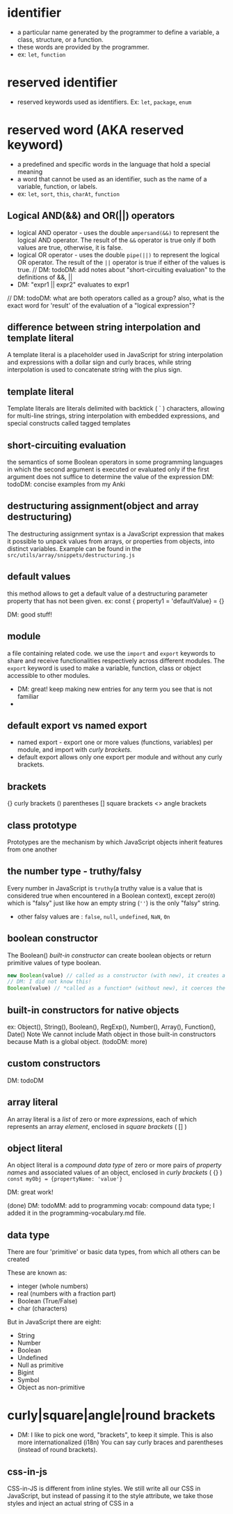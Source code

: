 # identifier

- a particular name generated by the programmer to define a variable, a class, structure, or a function.
- these words are provided by the programmer.
- ex: `let`, `function`

# reserved identifier

- reserved keywords used as identifiers. Ex: `let`, `package`, `enum`

# reserved word (AKA reserved keyword)

- a predefined and specific words in the language that hold a special meaning
- a word that cannot be used as an identifier, such as the name of a variable, function, or labels.
- ex: `let`, `sort`, `this`, `charAt`, `function`

## Logical AND(&&) and OR(||) operators

- logical AND operator - uses the double `ampersand(&&)` to represent the logical AND operator.
  The result of the `&&` operator is true only if both values are true, otherwise, it is false.
- logical OR operator - uses the double `pipe(||)` to represent the logical OR operator.
  The result of the `||` operator is true if either of the values is true.
  // DM: todoDM: add notes about "short-circuiting evaluation" to the definitions of &&, ||
- DM: "expr1 || expr2" evaluates to expr1

// DM: todoDM: what are both operators called as a group? also, what is the exact word for 'result' of the evaluation of a "logical expression"?

## difference between string interpolation and template literal

A template literal is a placeholder used in JavaScript for string interpolation and expressions with a dollar sign and curly braces, while string interpolation is used to concatenate string with the plus sign.

## template literal

Template literals are literals delimited with backtick ( ` ) characters, allowing for multi-line strings, string interpolation with embedded expressions, and special constructs called tagged templates

## short-circuiting evaluation

the semantics of some Boolean operators in some programming languages in which the second argument is executed or evaluated only if the first argument does not suffice to determine the value of the expression
DM: todoDM: concise examples from my Anki

## destructuring assignment(object and array destructuring)

The destructuring assignment syntax is a JavaScript expression that makes it possible to unpack values from arrays, or properties from objects, into distinct variables.
Example can be found in the `src/utils/array/snippets/destructuring.js`

## default values

this method allows to get a default value of a destructuring parameter property that has not been given.
ex: const { property1 = 'defaultValue} = {}

DM: good stuff!

## module

a file containing related code. we use the `import` and `export` keywords to share and receive functionalities respectively across different modules. The `export` keyword is used to make a variable, function, class or object accessible to other modules.

- DM: great! keep making new entries for any term you see that is not familiar
-

## default export vs named export

- named export - export one or more values (functions, variables) per module, and import with _curly brackets_.
- default export allows only one export per module and without any curly brackets.

## brackets

{} curly brackets
() parentheses
[] square brackets
<> angle brackets

## class prototype

Prototypes are the mechanism by which JavaScript objects inherit features from one another

<!-- an example from the ./class-prototype/class.js -->

## the number type - truthy/falsy

Every number in JavaScript is `truthy`(a truthy value is a value that is considered true when encountered in a Boolean context), except zero(`0`) which is "falsy" just like how an empty string (`''`) is the only "falsy" string.

- other falsy values are : `false`, `null`, `undefined`, `NaN`, `0n`

## boolean constructor

The Boolean() _built-in constructor_ can create boolean objects or return primitive values of type boolean.

```js
new Boolean(value) // called as a constructor (with new), it creates a Boolean object, which is NOT a primitive.
// DM: I did not know this!
Boolean(value) // *called as a function* (without new), it coerces the parameter to a boolean PRIMITIVE.
```

## built-in constructors for native objects

ex: Object(), String(), Boolean(), RegExp(), Number(), Array(), Function(), Date()
Note We cannot include Math object in those built-in constructors because Math is a global object. (todoDM: more)

## custom constructors

DM: todoDM

## array literal

An array literal is a _list_ of zero or more _expressions_, each of which represents an array _element_, enclosed in _square brackets_ ( [] )

## object literal

An object literal is a _compound data type_ of zero or more pairs of *property name*s and associated values of an object, enclosed in _curly brackets_ ( {} )
`const myObj = {propertyName: 'value'}`

DM: great work!

(done) DM: todoMM: add to programming vocab: compound data type; I added it in the programming-vocabulary.md file.

## data type

There are four 'primitive' or basic data types, from which all others can be created

These are known as:

- integer (whole numbers)
- real (numbers with a fraction part)
- Boolean (True/False)
- char (characters)

But in JavaScript there are eight:

- String
- Number
- Boolean
- Undefined
- Null as primitive
- Bigint
- Symbol
- Object as non-primitive

# curly|square|angle|round brackets

- DM: I like to pick one word, "brackets", to keep it simple. This is also more internationalized (i18n) You can say curly braces and parentheses (instead of round brackets).

## css-in-js

CSS-in-JS is different from inline styles. We still write all our CSS in JavaScript, but instead of passing it to the style attribute, we take those styles and inject an actual string of CSS in a <style> tag into the DOM

## recursive function

A recursive function is a function that **calls itself** _until it doesn’t_.

verb form: "to recurse"; ex: "the algorithm recurses on the children of the current item"

## property access: dot notation vs. bracket notation

- operators: member access vs. computed member access
  - member access operator (using dot notation)
  - computed member access operator (using bracket notation)
  - https://developer.mozilla.org/en-US/docs/Web/JavaScript/Reference/Operators/Operator_Precedence#table
  - https://developer.mozilla.org/en-US/docs/Web/JavaScript/Reference/Operators/Property_Accessors#dot_notation
- The difference is in how a property value is interpreted.
  - When using a dot, the part after the dot must be a valid property name of the object, and it directly names the property.
  - When using square brackets, the _expression_ between the brackets is _evaluated_ to get the property name. Ex: myObject[x] tries to evaluate the expression x and uses the result as the property name.

```js
const myObject = {
  myPropertyName: 'my property value',
  'my property name with spaces': 'my property value with spaces',
}
myObject.myPropertyName
myObject['my property name with spaces'] // 'my property name with spaces' is an expression
myObject.my property name with spaces // SyntaxError: Unexpected token
myObject.'my property name with spaces' // SyntaxError: Unexpected token
const myPropertyNameInAVariable = 'myPropertyName'
myObject[myPropertyNameInAVariable] // myPropertyNameInAVariable is an expression
myObject.myPropertyNameInAVariable // error! myPropertyNameInAVariable is undefined (not a property of myObject)
```

## hoisting

JavaScript Hoisting refers to the process whereby the interpreter appears to move the declaration of functions, variables or classes to the top of their scope, prior to execution of the code.

## Assignment (=)

The assignment ( = ) operator is used to assign a value to a variable. The assignment operation evaluates to the assigned value. Chaining the assignment operator is possible in order to assign a single value to multiple variables

## mutation

- A value is said to be mutable if it can be changed, altered
- a mutation is the act of changing the properties of an object, or the value of a declared variable.
- but, all primitive values in JavaScript are immutable:
  - you can't change their properties — ever
  - they cannot be altered
  - but their value can be reassigned
- let - you can reassign and mutate (objects)
- const - cannot reassign, but can mutate
- often an interview question. memorize a short answer. be careful to not get 'lost in the weeds'

# object

- { property: value }
- anything that is not a primitive: array, regExp, date
  - note: all can be instantiated via the 'new' operator: const date = new Date()
    - but, so can a string: const myString = new String('hello') // DM: todoDM: is myString an object or primitive
    - also, number: const myNumber = new Number(1);
    -

## type coercion

- automatic or implicit conversion of values from one data type to another
- happens implicitly when operators or functions are applied to values of different types
- examples:

  - 4 + '5' // '45' // 4 was coerced to '4' then concatenated with '5'
  - 4 + Number(5) // 9 // '5' was converted to 5 then added to 4
  - [].filter(mySubstring => [].find(myString => myString.includes(mySubstring)))
    - Array.filter() expects a Boolean
    - but Array.find() returns the matching myString || undefined
    - therefore, Array.filter() code coerces myString || undefined to Boolean

  return firstArray
  .filter((substring) => {
  return secondArray.find((string) => string.includes(substring))
  /_
  'arp' || undefined || '' || '0' || 0
  Boolean('arp') === true // string to true
  Boolean(undefined) === false // undefined to false
  type coercion
  _/
  })
  .sort()
  Boolean('arp') // converts 'arp' to Boolean "explicitly"; "explicit conversion"
  'arp' === true // false
  'arp' == true // true - "==" "implicitly" coerces 'arp' to Boolean; "implicit conversion"

## abstract equality comparison operator(==) vs strict equality comparison operator(===)

- The abstract equality operator performs a _**loose** equality_ comparison that performs type coercion if necessary to make the comparison possible.
- The strict equality operator, on the other hand, performs a _strict equality_ comparison that does not perform type coercion and requires the operands to have the same type (as well as the same value).

https://www.pluralsight.com/blog/software-development/vs-javascript-abstract-vs-strict-equality

## truthy/falsy VS Boolean()

- the 7 falsy values: false, 0, 0n, '', null, undefined, NaN (mnemonic: F00'nun)
- truthy = NOT falsy
- truthy/falsy is implemented by
  - `if ()`
  - `Boolean()`
  - (but not `==`, which follow the JS rules of type coercion, which are weird).
  - exit conditions on constructs like `for` and `while`.
  - By extension, _predicate functions_, like those passed to Array.filter and Array.find, also operate based on truthiness.
  - operators:
    - `!` negation operator
    - `&&` and `||` logical operators
      - called short-circuiting operators because they evaluate their operands from left to right and stop at the first value that guarantees the value of the expression.
      - Short-circuiting expressions produce whatever value determined the truthiness of the expression, not necessarily a boolean:
        - `0 || 42 // 42`
        - `const obj = { ...( truthy && { foo: 'bar' } ) }`
          - note: `{ ...anyFalsyValue } // {}`
          - also: `{ ...[] } // {}`
    - ?...: conditional (ternary) operator
  - Truthiness is inherent in every JavaScript value and is used implicitly by the runtime anytime a boolean evaluation of the value is required.

// == (JS "abstract equality" is weird, so DON'T USE ==, DO USE ===)
false == 0 // true
0 == 0n // true
0n == '' // true
'' == null // false // empty string can't be coerced to null or vice versa
null == undefined // true
undefined == NaN // false // undefined can't be coerced to NaN or vice versa

// if ()
if (false || 0 || 0n || '' || null || undefined || NaN) console.log('never logged')

// Boolean()
Boolean(false) === Boolean(0) // true
Boolean(0) === Boolean(0n) // true
Boolean(0n) === Boolean('') // true
Boolean('') === Boolean(null) // true
Boolean(null) === Boolean(undefined) // true
Boolean(undefined) === Boolean(NaN) // true

// ?? nullish coalescing operator handles both `null` and `undefined` and solves some of the drawbacks of truthiness/falsiness
const foo = null ?? 'default string'; // 'default string'
const baz = 0 ?? 42; // 0 // however, 0 is a valid number value that happens to be falsy
const bar = 0 || 42; // 42
const boo = '' || 'some string value' // 'some string value' // however, '' may be a valid value
const fax = '' ?? 'some string value' // ''

## escape sequences

Escape sequences are typically used to specify actions such as carriage returns and tab movements on terminals and printers. They are also used to provide literal representations of non printing characters and characters that usually have special meanings, such as the double quotation mark (")

## array methods

Array methods are functions built-in to JavaScript that we can apply to the arrays — Each method has a unique function that performs a change or calculation to the array and saves us from writing common functions from scratch.

- e.g: `array.map(), array.startsWith()`
- https://developer.mozilla.org/en-US/docs/Web/JavaScript/Reference/Global_Objects/Array

## object property

Properties are the values associated with a JavaScript object. A JavaScript object is a collection of unordered properties. Properties can usually be changed, added, and deleted, but some are read only.

- e.g: `array.length`

## method

a function that is a property of an object

- ex: built-in methods: String methods, Number methods
- ex: custom: we can create an object with properties that are functions:
  ```js
  const myObj = { myMethod: () => {} }
  myOby.myMethod()
  ```
